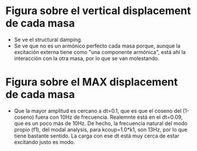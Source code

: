 # Figura sobre el vertical displacement de cada masa
- Se ve el structural damping.
- Se ve que no es un armónico perfecto cada masa porque, aunque la excitación externa tiene como "una componente armónica", está ahí la interacción con la otra masa, por lo que se van molestando.
# Figura sobre el MAX displacement de cada masa
- Que la mayor amplitud es cercano a dt=0.1, que es que el coseno del (1-coseno) fuera con 10Hz de frecuencia. Realemnte está en el dt=0.09, que es un poco más de 10Hz. De hecho, la frecuencia natural del modo propio (f1), del modal analysis, para kcoup=1.0*k1, son 13Hz, por lo que tiene bastante sentido. La carga con ese dt está muy cerca de estar excitando justo es modo.
